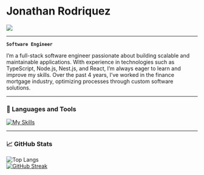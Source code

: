 # Jonathan Rodriquez

  <a href="https://linkedin.com/in/jonathan-rodriquez" target="_blank">
    <img src="https://img.shields.io/badge/LinkedIn-0077B5?style=for-the-badge&logo=linkedin&logoColor=white" target="_blank" />
  </a>

---

**`Software Engineer`**

I’m a full-stack software engineer passionate about building scalable and maintainable applications. With experience in technologies such as TypeScript, Node.js, Nest.js, and React, I’m always eager to learn and improve my skills. Over the past 4 years, I’ve worked in the finance mortgage industry, optimizing processes through custom software solutions.

---

### 🧰 Languages and Tools

[![My Skills](https://skillicons.dev/icons?i=ts,js,nodejs,nestjs,py,aws,bash,cypress,docker,git,github,githubactions,html,jest,linux,mongodb,neovim,nginx,npm,postgres,rabbitmq,react,sass,css,figma&theme=dark&perline=10)](https://skillicons.dev)
<br />
 
---

### 📈 GitHub Stats
<!-- [![Jonathan's GitHub stats](https://github-readme-stats.vercel.app/api?username=jon-rodriquez&theme=tokyonight)](https://github.com/jon-rodriquez/github-readme-stats) -->
![Top Langs](https://github-readme-stats.vercel.app/api/top-langs/?username=jon-rodriquez&size_weight=0.5&count_weight=0.5&theme=dark&hide_border=true)
<br/>
[![GitHub Streak](https://streak-stats.demolab.com?user=Jon-rodriquez&theme=dark&hide_border=true&exclude_days=Sun%2CSat)](https://git.io/streak-stats)
